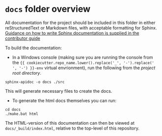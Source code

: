 # `docs` folder overview

All documentation for the project should be included in this folder in either
reStructuredText or Markdown files, with acceptable formatting for Sphinx. [Guidance on
how to write Sphinx documentation is supplied in the contributor
guide](docs/user_guide/writing_sphinx_documentation.md)

To build the documentation:

* In a Windows console (making sure you are running the console from the `{{ cookiecutter.repo_name.lower().replace('_', '-').replace(' ', '-') }}-env` virtual envrionment), run the following from the *project root directory*. 

```shell
sphinx-apidoc -o docs ./src
```

This will generate necessary files to create the docs.

* To generate the html docs themselves you can run:

```shell
cd docs
./make.bat html
```


The HTML-version of this documentation can then be viewed at `docs/_build/index.html`,
relative to the top-level of this repository.


